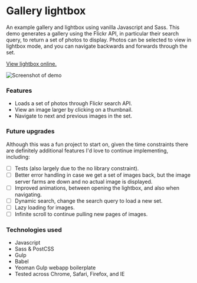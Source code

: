 # Gallery lightbox
An example gallery and lightbox using vanilla Javascript and Sass. This demo generates a gallery using the Flickr API, in particular their search query, to return a set of photos to display. Photos can be selected to view in lightbox mode, and you can navigate backwards and forwards through the set.

[View lightbox online.](http://static.trishang.com/sl/)

![Screenshot of demo](http://static.trishang.com/sl/screenshot-lightbox.jpg "Screenshot of lightbox demo")

### Features
- Loads a set of photos through Flickr search API.
- View an image larger by clicking on a thumbnail.
- Navigate to next and previous images in the set.

### Future upgrades
Although this was a fun project to start on, given the time constraints there are definitely additional features I'd love to continue implementing, including:
- [ ] Tests (also largely due to the no library constraint).
- [ ] Better error handling in case we get a set of images back, but the image server farms are down and no actual image is displayed.
- [ ] Improved animations, between opening the lightbox, and also when navigating.
- [ ] Dynamic search, change the search query to load a new set.
- [ ] Lazy loading for images.
- [ ] Infinite scroll to continue pulling new pages of images.

### Technologies used
- Javascript
- Sass & PostCSS
- Gulp
- Babel
- Yeoman Gulp webapp boilerplate
- Tested across Chrome, Safari, Firefox, and IE
